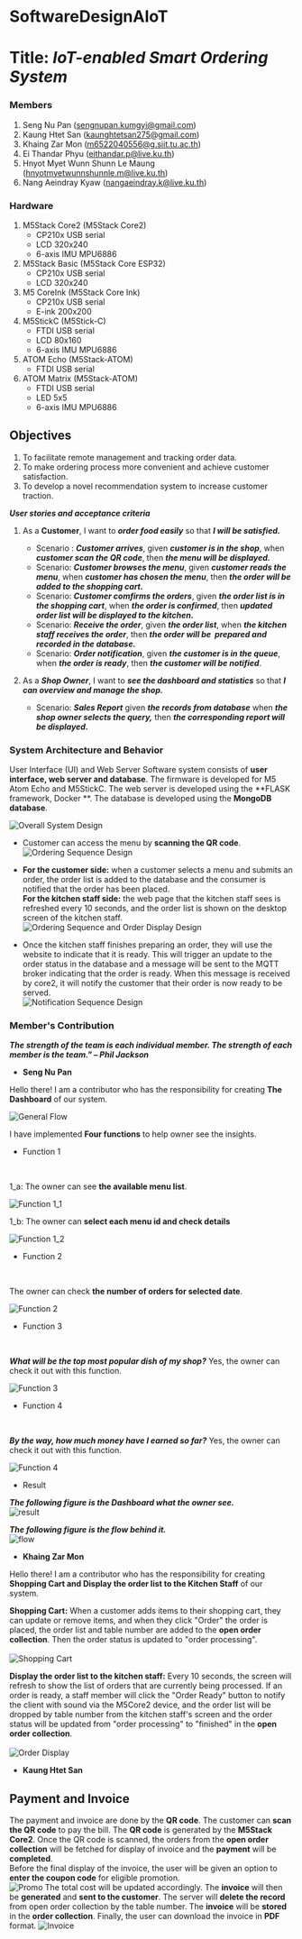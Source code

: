 # SoftwareDesignAIoT
# Title: ***IoT-enabled Smart Ordering System***

### Members
1. Seng Nu Pan (sengnupan.kumgyi@gmail.com)
2. Kaung Htet San (kaunghtetsan275@gmail.com)
3. Khaing Zar Mon (m6522040556@g.siit.tu.ac.th)
4. Ei Thandar Phyu (eithandar.p@live.ku.th)
5. Hnyot Myet Wunn Shunn Le Maung (hnyotmyetwunnshunnle.m@live.ku.th)
6. Nang Aeindray Kyaw (nangaeindray.k@live.ku.th)

### Hardware
1. M5Stack Core2 (M5Stack Core2)
    * CP210x USB serial
    * LCD 320x240
    * 6-axis IMU MPU6886
2. M5Stack Basic (M5Stack Core ESP32)
    * CP210x USB serial
    * LCD 320x240
3. M5 CoreInk (M5Stack Core Ink)
    * CP210x USB serial
    * E-ink 200x200
4. M5StickC (M5Stick-C)
    * FTDI USB serial
    * LCD 80x160
    * 6-axis IMU MPU6886
5. ATOM Echo (M5Stack-ATOM)
    * FTDI USB serial
6. ATOM Matrix (M5Stack-ATOM)
    * FTDI USB serial
    * LED 5x5
    * 6-axis IMU MPU6886

## Objectives
1. To facilitate remote management and tracking order data.
2. To make ordering process more convenient and achieve customer satisfaction.
3. To develop a novel recommendation system to increase customer traction.

***User stories and acceptance criteria***

1. As a **Customer**, I want to ***order food easily*** so that ***I will be satisfied.***
    * Scenario : ***Customer arrives***, given ***customer is in the shop***, when ***customer scan the QR code***, then ***the menu  will be displayed.***
    * Scenario: ***Customer browses the menu***, given ***customer reads the menu***, when ***customer has chosen the menu***, then ***the order will be added to the shopping cart.***
    * Scenario: ***Customer comfirms the orders***, given ***the order list is in the shopping cart***, when ***the order is confirmed***, then ***updated order list will be displayed to the kitchen.***
    * Scenario: ***Receive the order***, given ***the order list***, when ***the kitchen staff receives the order***, then ***the order will be  prepared and recorded in the database.***
    * Scenario: ***Order notification***, given ***the customer is in the queue***, when ***the order is ready***, then ***the customer will be notified***.

2. As a ***Shop Owner***, I want to ***see the dashboard and statistics*** so that ***I can overview and manage the shop.***
    * Scenario: ***Sales Report*** given ***the records from database*** when ***the shop owner selects the query,*** then ***the corresponding report will be displayed.***
    

### System Architecture and Behavior

User Interface (UI) and Web Server
Software system consists of **user interface, web server and database**. The firmware is developed for M5 Atom Echo and M5StickC. The web server is developed using the **FLASK framework, Docker **. The database is developed using the **MongoDB database**.

![Overall System Design](/images/OverallArchitecture.jpg)

* Customer can access the menu by **scanning the QR code**.
![Ordering Sequence Design](/images/UserStories1_1.jpg)

* **For the customer side:** when a customer selects a menu and submits an order, the order list is added to the database and the consumer is notified that the order has been placed. <br>
**For the kitchen staff side:** the web page that the kitchen staff sees is refreshed every 10 seconds, and the order list is shown on the desktop screen of the kitchen staff. <br>
![Ordering Sequence and Order Display Design](/images/userstories_1_2&3.jpg)

* Once the kitchen staff finishes preparing an order, they will use the website to indicate that it is ready. This will trigger an update to the order status in the database and a message will be sent to the MQTT broker indicating that the order is ready. When this message is received by core2, it will notify the customer that their order is now ready to be served. <br>
![Notification Sequence Design](/images/userstories1_5_notifycustomer.png)

<!-- * The business owner can **review the sales record and update the menu** when the demand changes. -->
<!-- ![Statistic Sequence Design](/images/statistic_seq.jpg) -->


### Member's Contribution 
***The strength of the team is each individual member. The strength of each member is the team." – Phil Jackson***
* **Seng Nu Pan**

Hello there! I am a contributor who has the responsibility for creating **The Dashboard** of our system. <br>


![General Flow](/images/pan_1.png)

I have implemented **Four functions** to help owner see the insights.
<br>

* Function 1
<br>

1_a: The owner can see **the available menu list**.
<br>

![Function 1_1](/images/pan_fun1_1.png)
<br>

1_b: The owner can **select each menu id and check details**
<br>

![Function 1_2](/images/pan_fun1_2.png)
<br>

* Function 2
<br>

The owner can check **the number of orders for selected date**.
<br>

![Function 2](/images/pan_fun2.png)
<br>

* Function 3
<br>

***What will be the top most popular dish of my shop?*** Yes, the owner can check it out with this function.
<br>

![Function 3](/images/pan_fun3.png)
<br>

* Function 4
<br>

***By the way, how much money have I earned so far?*** Yes, the owner can check it out with this function.
<br>

![Function 4](/images/pan_fun4.png)
<br>

* Result

***The following figure is the Dashboard what the owner see.***
<br>
![result](/images/result_dash.png)
<br>

***The following figure is the flow behind it.***
<br>
![flow](/images/flow.png)

* **Khaing Zar Mon**

Hello there! I am a contributor who has the responsibility for creating **Shopping Cart and Display the order list to the Kitchen Staff** of our system. <br>

**Shopping Cart:** When a customer adds items to their shopping cart, they can update or remove items, and when they click "Order" the order is placed, the order list and table number are added to the **open order collection**. Then the order status is updated to "order processing".<br><br>
![Shopping Cart](/images/Khaing_ShoppingCart.jpg)

**Display the order list to the kitchen staff:** Every 10 seconds, the screen will refresh to show the list of orders that are currently being processed. If an order is ready, a staff member will click the "Order Ready" button to notify the client with sound via the M5Core2 device, and the order list will be dropped by table number from the kitchen staff's screen and the order status will be updated from "order processing" to "finished" in the **open order collection**. <br><br>
![Order Display](/images/Khaing_OrderDisplay.jpg)

* **Kaung Htet San**

## Payment and Invoice
The payment and invoice are done by the **QR code**. The customer can **scan the QR code** to pay the bill. The **QR code** is generated by the **M5Stack Core2**. Once the QR code is scanned, the orders from the **open order collection** will be fetched for display of invoice and the **payment** will be **completed**.<br>
Before the final display of the invoice, the user will be given an option to **enter the coupon code** for eligible promotion.<br>
![Promo](/images/Kaung_Promo.png)
The total cost will be updated accordingly. The **invoice** will then be **generated** and **sent to the customer**. The server will **delete the record** from open order collection by the table number. The **invoice** will be **stored** in the **order collection**. Finally, the user can download the invoice in **PDF** format.
![Invoice](/images/Kaung_Invoice.png)
